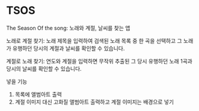 # TSOS
The Season Of the song: 노래와 계절, 날씨를 찾는 앱

노래로 계절 찾기: 노래 제목을 입력하여 검색된 노래 목록 중 한 곡을 선택하고
                 그 노래가 유행하던 당시의 계절과 날씨를 확인할 수 있습니다.
                 
계절로 노래 찾기: 연도와 계절을 입력하면 무작위 추출된 그 당시 유행하던 노래 1곡과 당시의 날씨를 확인할 수 있습니다.


넣을 기능
1. 목록에 앨범아트 출력
2. 계절 이미지 대신 고화질 앨범아트 출력하고 계절 이미지는 배경으로 넣기 
